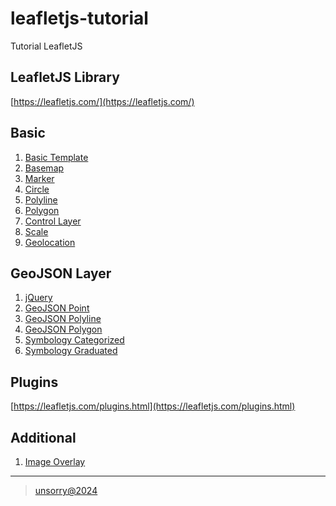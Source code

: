 # leafletjs-tutorial
Tutorial LeafletJS

## LeafletJS Library
[https://leafletjs.com/](https://leafletjs.com/)

## Basic
1. [Basic Template](tutorial/basic-template.md)
2. [Basemap](tutorial/basemap.md)
3. [Marker](tutorial/marker.md)
4. [Circle](tutorial/circle.md)
5. [Polyline](tutorial/polyline.md)
6. [Polygon](tutorial/polygon.md)
8. [Control Layer](tutorial/control-layer.md)
9. [Scale](tutorial/scale.md)
10. [Geolocation](tutorial/geolocation.md)

## GeoJSON Layer
1. [jQuery](tutorial/jquery.md)
2. [GeoJSON Point](tutorial/geojson-point.md)
3. [GeoJSON Polyline](tutorial/geojson-polyline.md)
4. [GeoJSON Polygon](tutorial/geojson-polygon.md)
5. [Symbology Categorized](tutorial/symbology-categorized.md)
6. [Symbology Graduated](tutorial/symbology-graduated.md)

## Plugins
[https://leafletjs.com/plugins.html](https://leafletjs.com/plugins.html)

## Additional
1. [Image Overlay](tutorial/image-overlay.md)

---   
> [unsorry@2024](https://unsorry.net)